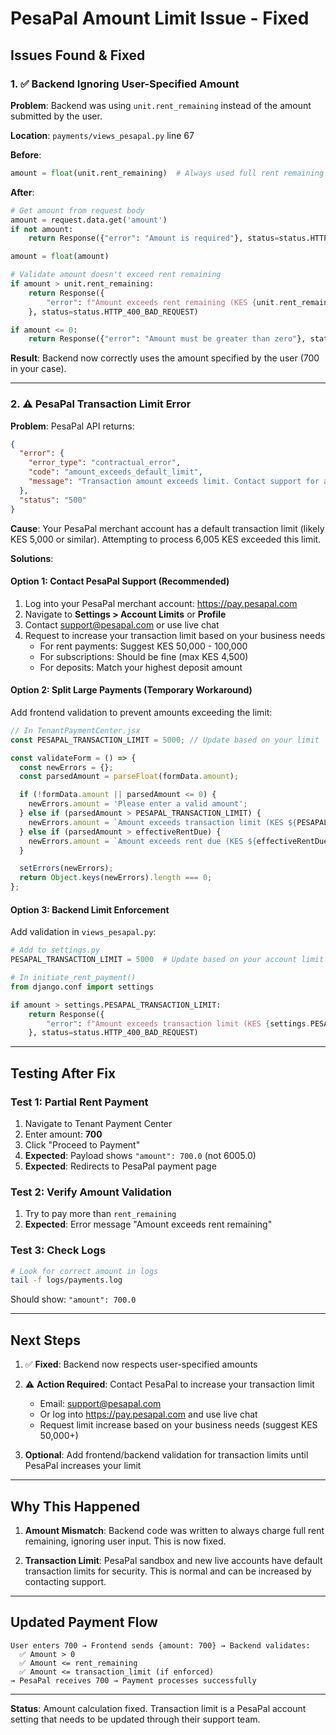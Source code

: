 # PesaPal Amount Limit Issue - Fixed

## Issues Found & Fixed

### 1. ✅ Backend Ignoring User-Specified Amount
**Problem**: Backend was using `unit.rent_remaining` instead of the amount submitted by the user.

**Location**: `payments/views_pesapal.py` line 67

**Before**:
```python
amount = float(unit.rent_remaining)  # Always used full rent remaining
```

**After**:
```python
# Get amount from request body
amount = request.data.get('amount')
if not amount:
    return Response({"error": "Amount is required"}, status=status.HTTP_400_BAD_REQUEST)

amount = float(amount)

# Validate amount doesn't exceed rent remaining
if amount > unit.rent_remaining:
    return Response({
        "error": f"Amount exceeds rent remaining (KES {unit.rent_remaining})"
    }, status=status.HTTP_400_BAD_REQUEST)

if amount <= 0:
    return Response({"error": "Amount must be greater than zero"}, status=status.HTTP_400_BAD_REQUEST)
```

**Result**: Backend now correctly uses the amount specified by the user (700 in your case).

---

### 2. ⚠️ PesaPal Transaction Limit Error
**Problem**: PesaPal API returns:
```json
{
  "error": {
    "error_type": "contractual_error",
    "code": "amount_exceeds_default_limit",
    "message": "Transaction amount exceeds limit. Contact support for assistance"
  },
  "status": "500"
}
```

**Cause**: Your PesaPal merchant account has a default transaction limit (likely KES 5,000 or similar). Attempting to process 6,005 KES exceeded this limit.

**Solutions**:

#### Option 1: Contact PesaPal Support (Recommended)
1. Log into your PesaPal merchant account: https://pay.pesapal.com
2. Navigate to **Settings > Account Limits** or **Profile**
3. Contact support@pesapal.com or use live chat
4. Request to increase your transaction limit based on your business needs
   - For rent payments: Suggest KES 50,000 - 100,000
   - For subscriptions: Should be fine (max KES 4,500)
   - For deposits: Match your highest deposit amount

#### Option 2: Split Large Payments (Temporary Workaround)
Add frontend validation to prevent amounts exceeding the limit:

```javascript
// In TenantPaymentCenter.jsx
const PESAPAL_TRANSACTION_LIMIT = 5000; // Update based on your limit

const validateForm = () => {
  const newErrors = {};
  const parsedAmount = parseFloat(formData.amount);

  if (!formData.amount || parsedAmount <= 0) {
    newErrors.amount = 'Please enter a valid amount';
  } else if (parsedAmount > PESAPAL_TRANSACTION_LIMIT) {
    newErrors.amount = `Amount exceeds transaction limit (KES ${PESAPAL_TRANSACTION_LIMIT}). Please contact admin.`;
  } else if (parsedAmount > effectiveRentDue) {
    newErrors.amount = `Amount exceeds rent due (KES ${effectiveRentDue})`;
  }

  setErrors(newErrors);
  return Object.keys(newErrors).length === 0;
};
```

#### Option 3: Backend Limit Enforcement
Add validation in `views_pesapal.py`:

```python
# Add to settings.py
PESAPAL_TRANSACTION_LIMIT = 5000  # Update based on your account limit

# In initiate_rent_payment()
from django.conf import settings

if amount > settings.PESAPAL_TRANSACTION_LIMIT:
    return Response({
        "error": f"Amount exceeds transaction limit (KES {settings.PESAPAL_TRANSACTION_LIMIT}). Please contact support."
    }, status=status.HTTP_400_BAD_REQUEST)
```

---

## Testing After Fix

### Test 1: Partial Rent Payment
1. Navigate to Tenant Payment Center
2. Enter amount: **700**
3. Click "Proceed to Payment"
4. **Expected**: Payload shows `"amount": 700.0` (not 6005.0)
5. **Expected**: Redirects to PesaPal payment page

### Test 2: Verify Amount Validation
1. Try to pay more than `rent_remaining`
2. **Expected**: Error message "Amount exceeds rent remaining"

### Test 3: Check Logs
```bash
# Look for correct amount in logs
tail -f logs/payments.log
```
Should show: `"amount": 700.0`

---

## Next Steps

1. ✅ **Fixed**: Backend now respects user-specified amounts
2. ⚠️ **Action Required**: Contact PesaPal to increase your transaction limit
   - Email: support@pesapal.com
   - Or log into https://pay.pesapal.com and use live chat
   - Request limit increase based on your business needs (suggest KES 50,000+)

3. **Optional**: Add frontend/backend validation for transaction limits until PesaPal increases your limit

---

## Why This Happened

1. **Amount Mismatch**: Backend code was written to always charge full rent remaining, ignoring user input. This is now fixed.

2. **Transaction Limit**: PesaPal sandbox and new live accounts have default transaction limits for security. This is normal and can be increased by contacting support.

---

## Updated Payment Flow

```
User enters 700 → Frontend sends {amount: 700} → Backend validates:
  ✅ Amount > 0
  ✅ Amount <= rent_remaining  
  ✅ Amount <= transaction_limit (if enforced)
→ PesaPal receives 700 → Payment processes successfully
```

---

**Status**: Amount calculation fixed. Transaction limit is a PesaPal account setting that needs to be updated through their support team.
